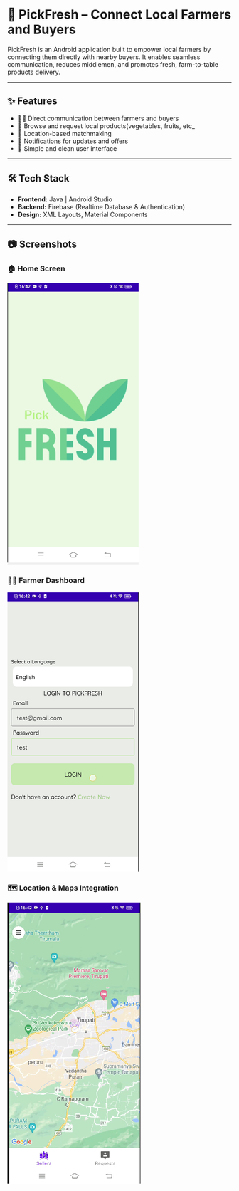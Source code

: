 # 🍃 PickFresh – Connect Local Farmers and Buyers

PickFresh is an Android application built to empower local farmers by connecting them directly with nearby buyers. It enables seamless communication, reduces middlemen, and promotes fresh, farm-to-table products delivery.

---

## ✨ Features

- 👨‍🌾 Direct communication between farmers and buyers
- 🛒 Browse and request local products(vegetables, fruits, etc_
- 📍 Location-based matchmaking
- 🔔 Notifications for updates and offers
- 📱 Simple and clean user interface

---

## 🛠️ Tech Stack

- **Frontend:** Java | Android Studio
- **Backend:** Firebase (Realtime Database & Authentication)
- **Design:** XML Layouts, Material Components

---

## 📷 Screenshots

### 🏠 Home Screen
![Home Screen](assets/Home.png)

### 👨‍🌾 Farmer Dashboard
![Farmer Dashboard](assets/Dashboard.png)

### 🗺️ Location & Maps Integration
![Map View](assets/Maps.png)



